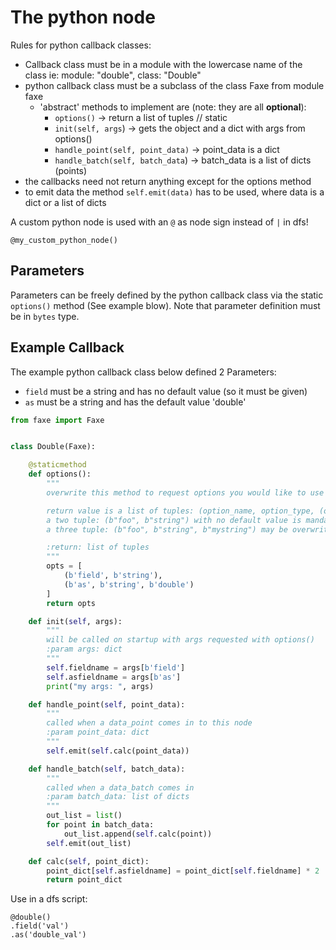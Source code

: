 The python node
==============

Rules for python callback classes:

* Callback class must be in a module with the lowercase name of the class ie:
module: "double", class: "Double"
* python callback class must be a subclass of the class Faxe from module faxe
  * 'abstract' methods to implement are (note: they are all **optional**):
     * `options()` -> return a list of tuples // static
     * `init(self, args`) -> gets the object and a dict with args from options()
     * `handle_point(self, point_data)` -> point_data is a dict
     * `handle_batch(self, batch_data`) -> batch_data is a list of dicts (points)
* the callbacks need not return anything except for the options method
* to emit data the method `self.emit(data)` has to be used, where data is a dict or a list of dicts


A custom python node is used with an `@` as node sign instead of `|` in dfs!

```dfs  
@my_custom_python_node()
```

Parameters
----------

Parameters can be freely defined by the python callback class via the static `options()` method (See example blow).
Note that parameter definition must be in `bytes` type.


Example Callback
----------------

The example python callback class below defined 2 Parameters:

* `field` must be a string and has no default value (so it must be given)
* `as` must be a string and has the default value 'double'

```python
from faxe import Faxe


class Double(Faxe):

    @staticmethod
    def options():
        """
        overwrite this method to request options you would like to use

        return value is a list of tuples: (option_name, option_type, (optional: default type))
        a two tuple: (b"foo", b"string") with no default value is mandatory in the dfs script
        a three tuple: (b"foo", b"string", b"mystring") may be overwritten in a dfs script

        :return: list of tuples
        """
        opts = [
            (b'field', b'string'),
            (b'as', b'string', b'double')
        ]
        return opts

    def init(self, args):
        """
        will be called on startup with args requested with options()
        :param args: dict
        """
        self.fieldname = args[b'field']
        self.asfieldname = args[b'as']
        print("my args: ", args)

    def handle_point(self, point_data):
        """
        called when a data_point comes in to this node
        :param point_data: dict
        """
        self.emit(self.calc(point_data))

    def handle_batch(self, batch_data):
        """
        called when a data_batch comes in
        :param batch_data: list of dicts
        """
        out_list = list()
        for point in batch_data:
            out_list.append(self.calc(point))
        self.emit(out_list)

    def calc(self, point_dict):
        point_dict[self.asfieldname] = point_dict[self.fieldname] * 2
        return point_dict
```

Use in a dfs script:
```dfs  
@double()
.field('val')
.as('double_val')
```
